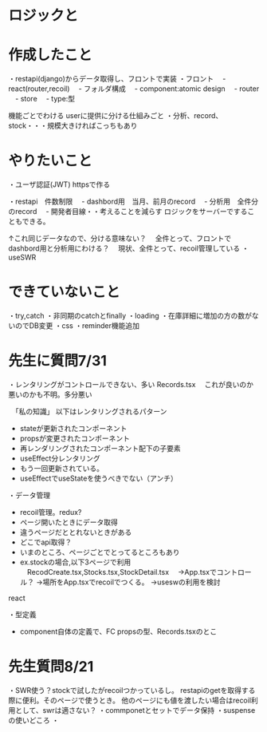 # ロジックと

# 作成したこと
・restapi(django)からデータ取得し、フロントで実装
・フロント
　- react(router,recoil)
　- フォルダ構成
  　- component:atomic design
  　- router
  　- store
  　- type:型

機能ごとでわける
userに提供に分ける仕組みごと
・分析、record、stock・・・規模大きければこっちもあり

# やりたいこと
・ユーザ認証(JWT)
httpsで作る

・restapi　件数制限
　- dashbord用　当月、前月のrecord
　- 分析用　全件分のrecord
　- 開発者目線・・考えることを減らす
  ロジックをサーバーですることもできる。

  ↑これ同じデータなので、分ける意味ない？
  　全件とって、フロントでdashbord用と分析用にわける？
  　現状、全件とって、recoil管理している
・useSWR

# できていないこと
・try,catch
・非同期のcatchとfinally
・loading
・在庫詳細に増加の方の数がないのでDB変更
・css
・reminder機能追加



# 先生に質問7/31
・レンタリングがコントロールできない、多い Records.tsx
　これが良いのか悪いのかも不明。多分悪い

　「私の知識」
  以下はレンタリングされるパターン
  
  - stateが更新されたコンポーネント
  - propsが変更されたコンポーネント
  - 再レンダリングされたコンポーネント配下の子要素
- useEffect分レンタリング
- もう一回更新されている。
- useEffectでuseStateを使うべきでない（アンチ）


・データ管理
  - recoil管理。redux?
  - ページ開いたときにデータ取得
  - 違うページだととれないときがある
  - どこでapi取得？
  - いまのところ、ページごとでとってるところもあり
  - ex.stockの場合,以下3ページで利用
  　RecodCreate.tsx,Stocks.tsx,StockDetail.tsx
  　→App.tsxでコントロール？
  →場所をApp.tsxでrecoilでつくる。
  →useswの利用を検討

react


・型定義
 - component自体の定義で、FC
   propsの型、Records.tsxのとこ

# 先生質問8/21
・SWR使う？stockで試したがrecoilつかっているし。
restapiのgetを取得する際に便利。そのページで使うとき。
他のページにも値を渡したい場合はrecoil利用として、swrは適さない？
・commponetとセットでデータ保持
・suspenseの使いどころ
・
